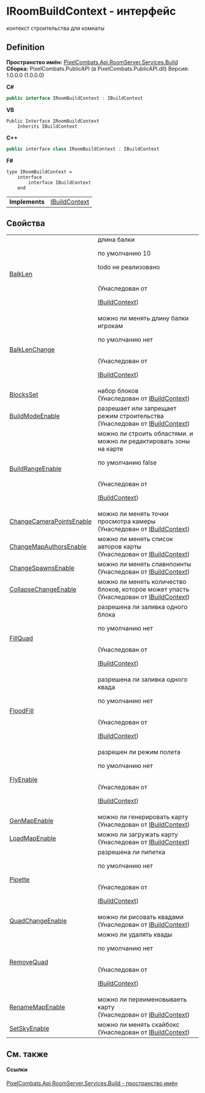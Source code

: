 # IRoomBuildContext - интерфейс


контекст строительства для комнаты



## Definition
**Пространство имён:** <a href="13601317-1cec-d8a4-23a8-2be7208954e2">PixelCombats.Api.RoomServer.Services.Build</a>  
**Сборка:** PixelCombats.PublicAPI (в PixelCombats.PublicAPI.dll) Версия: 1.0.0.0 (1.0.0.0)

**C#**
``` C#
public interface IRoomBuildContext : IBuildContext
```
**VB**
``` VB
Public Interface IRoomBuildContext
	Inherits IBuildContext
```
**C++**
``` C++
public interface class IRoomBuildContext : IBuildContext
```
**F#**
``` F#
type IRoomBuildContext = 
    interface
        interface IBuildContext
    end
```

<table><tr><td><strong>Implements</strong></td><td><a href="c403cbc5-cc7b-a322-a05c-a86ec765e713">IBuildContext</a></td></tr>
</table>



## Свойства
<table>
<tr>
<td><a href="69b6df04-6322-bb48-aa1e-414a9b2501ff">BalkLen</a></td>
<td>длина балки <p>по умолчанию 10</p><p>

todo не реализовано</p><br />(Унаследован от <a href="c403cbc5-cc7b-a322-a05c-a86ec765e713">

IBuildContext</a>)</td></tr>
<tr>
<td><a href="8dc54e67-8b8b-96ae-a4ba-b10ae11af202">BalkLenChange</a></td>
<td>можно ли менять длину балки игрокам <p>по умолчанию нет</p><br />(Унаследован от <a href="c403cbc5-cc7b-a322-a05c-a86ec765e713">

IBuildContext</a>)</td></tr>
<tr>
<td><a href="98ea8ed6-853a-b4c4-ef23-bc3933810554">BlocksSet</a></td>
<td>набор блоков<br />(Унаследован от <a href="c403cbc5-cc7b-a322-a05c-a86ec765e713">IBuildContext</a>)</td></tr>
<tr>
<td><a href="7f23455d-b8c7-cee9-3eba-d09f461abf48">BuildModeEnable</a></td>
<td>разрешает или запрещает режим строительства<br />(Унаследован от <a href="c403cbc5-cc7b-a322-a05c-a86ec765e713">IBuildContext</a>)</td></tr>
<tr>
<td><a href="59615546-9e25-5f25-9ef8-cc2c24be479e">BuildRangeEnable</a></td>
<td>можно ли строить областями. и можно ли редактировать зоны на карте <p>по умолчанию false</p><br />(Унаследован от <a href="c403cbc5-cc7b-a322-a05c-a86ec765e713">

IBuildContext</a>)</td></tr>
<tr>
<td><a href="fc2f82c6-12bc-0a70-1926-07de89236baa">ChangeCameraPointsEnable</a></td>
<td>можно ли менять точки просмотра камеры<br />(Унаследован от <a href="c403cbc5-cc7b-a322-a05c-a86ec765e713">IBuildContext</a>)</td></tr>
<tr>
<td><a href="f98a4cac-cd81-3b85-a252-966ef2692fdc">ChangeMapAuthorsEnable</a></td>
<td>можно ли менять список авторов карты<br />(Унаследован от <a href="c403cbc5-cc7b-a322-a05c-a86ec765e713">IBuildContext</a>)</td></tr>
<tr>
<td><a href="dac1be42-5eb9-4738-159f-8d9b9a12ce3c">ChangeSpawnsEnable</a></td>
<td>можно ли менять спавнпоинты<br />(Унаследован от <a href="c403cbc5-cc7b-a322-a05c-a86ec765e713">IBuildContext</a>)</td></tr>
<tr>
<td><a href="718f2897-b013-bfbe-cd12-a5d0c33e926c">CollapseChangeEnable</a></td>
<td>можно ли менять количество блоков, которое может упасть<br />(Унаследован от <a href="c403cbc5-cc7b-a322-a05c-a86ec765e713">IBuildContext</a>)</td></tr>
<tr>
<td><a href="01f2cfd1-761f-a44a-346d-195493ef0ab6">FillQuad</a></td>
<td>разрешена ли заливка одного блока <p>по умолчанию нет</p><br />(Унаследован от <a href="c403cbc5-cc7b-a322-a05c-a86ec765e713">

IBuildContext</a>)</td></tr>
<tr>
<td><a href="6869b8e0-5542-71dc-79ac-455606b728d1">FloodFill</a></td>
<td>разрешена ли заливка одного квада <p>по умолчанию нет</p><br />(Унаследован от <a href="c403cbc5-cc7b-a322-a05c-a86ec765e713">

IBuildContext</a>)</td></tr>
<tr>
<td><a href="8cc3bcdc-1fbc-5a31-a6ce-36e8dfa6e784">FlyEnable</a></td>
<td>разрешен ли режим полета <p>по умолчанию нет</p><br />(Унаследован от <a href="c403cbc5-cc7b-a322-a05c-a86ec765e713">

IBuildContext</a>)</td></tr>
<tr>
<td><a href="da1abed7-4787-d3cf-bd45-12ac888942e3">GenMapEnable</a></td>
<td>можно ли генерировать карту<br />(Унаследован от <a href="c403cbc5-cc7b-a322-a05c-a86ec765e713">IBuildContext</a>)</td></tr>
<tr>
<td><a href="3a1d6c8f-2b8e-880f-c6a6-3c404637b1c8">LoadMapEnable</a></td>
<td>можно ли загружать карту<br />(Унаследован от <a href="c403cbc5-cc7b-a322-a05c-a86ec765e713">IBuildContext</a>)</td></tr>
<tr>
<td><a href="e7088faa-a748-b9b7-1693-030002d2ce5b">Pipette</a></td>
<td>разрешена ли пипетка <p>по умолчанию нет</p><br />(Унаследован от <a href="c403cbc5-cc7b-a322-a05c-a86ec765e713">

IBuildContext</a>)</td></tr>
<tr>
<td><a href="544400a5-49a2-095b-4900-b1cff38e34f1">QuadChangeEnable</a></td>
<td>можно ли рисовать квадами<br />(Унаследован от <a href="c403cbc5-cc7b-a322-a05c-a86ec765e713">IBuildContext</a>)</td></tr>
<tr>
<td><a href="d564f315-c439-ed1b-0214-cc322784eaf2">RemoveQuad</a></td>
<td>можно ли удалять квады <p>по умолчанию нет</p><br />(Унаследован от <a href="c403cbc5-cc7b-a322-a05c-a86ec765e713">

IBuildContext</a>)</td></tr>
<tr>
<td><a href="5c33c8e3-e30c-de4d-3e9e-f444b38d0110">RenameMapEnable</a></td>
<td>можно ли переименовываеть карту<br />(Унаследован от <a href="c403cbc5-cc7b-a322-a05c-a86ec765e713">IBuildContext</a>)</td></tr>
<tr>
<td><a href="c9a5a422-8865-f039-66c3-2197f2a705cb">SetSkyEnable</a></td>
<td>можно ли менять скайбокс<br />(Унаследован от <a href="c403cbc5-cc7b-a322-a05c-a86ec765e713">IBuildContext</a>)</td></tr>
</table>

## См. также


#### Ссылки
<a href="13601317-1cec-d8a4-23a8-2be7208954e2">PixelCombats.Api.RoomServer.Services.Build - пространство имён</a>  
